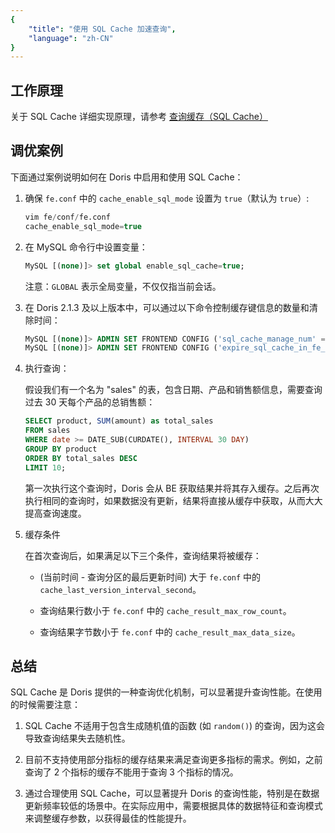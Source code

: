 ```yaml
---
{
    "title": "使用 SQL Cache 加速查询",
    "language": "zh-CN"
}
---
```


<!-- 
Licensed to the Apache Software Foundation (ASF) under one
or more contributor license agreements.  See the NOTICE file
distributed with this work for additional information
regarding copyright ownership.  The ASF licenses this file
to you under the Apache License, Version 2.0 (the
"License"); you may not use this file except in compliance
with the License.  You may obtain a copy of the License at

  http://www.apache.org/licenses/LICENSE-2.0

Unless required by applicable law or agreed to in writing,
software distributed under the License is distributed on an
"AS IS" BASIS, WITHOUT WARRANTIES OR CONDITIONS OF ANY
KIND, either express or implied.  See the License for the
specific language governing permissions and limitations
under the License.
-->

## 工作原理

关于 SQL Cache 详细实现原理，请参考 [查询缓存（SQL Cache）](../../../query-acceleration/sql-cache-manual)

## 调优案例

下面通过案例说明如何在 Doris 中启用和使用 SQL Cache：

1. 确保 `fe.conf` 中的 `cache_enable_sql_mode` 设置为 `true`（默认为 `true`）:

    ```sql
    vim fe/conf/fe.conf
    cache_enable_sql_mode=true
    ```

2. 在 MySQL 命令行中设置变量：

    ```sql
    MySQL [(none)]> set global enable_sql_cache=true;
    ```

    注意：`GLOBAL` 表示全局变量，不仅仅指当前会话。

3. 在 Doris 2.1.3 及以上版本中，可以通过以下命令控制缓存键信息的数量和清除时间：

    ```sql
    MySQL [(none)]> ADMIN SET FRONTEND CONFIG ('sql_cache_manage_num' = '100');
    MySQL [(none)]> ADMIN SET FRONTEND CONFIG ('expire_sql_cache_in_fe_second' = '300');
    ```

4. 执行查询：

    假设我们有一个名为 "sales" 的表，包含日期、产品和销售额信息，需要查询过去 30 天每个产品的总销售额：

    ```sql
    SELECT product, SUM(amount) as total_sales
    FROM sales
    WHERE date >= DATE_SUB(CURDATE(), INTERVAL 30 DAY)
    GROUP BY product
    ORDER BY total_sales DESC
    LIMIT 10;
    ```

    第一次执行这个查询时，Doris 会从 BE 获取结果并将其存入缓存。之后再次执行相同的查询时，如果数据没有更新，结果将直接从缓存中获取，从而大大提高查询速度。

5. 缓存条件

    在首次查询后，如果满足以下三个条件，查询结果将被缓存：

    - (当前时间 - 查询分区的最后更新时间) 大于 `fe.conf` 中的 `cache_last_version_interval_second`。
    
    - 查询结果行数小于 `fe.conf` 中的 `cache_result_max_row_count`。
    
    - 查询结果字节数小于 `fe.conf` 中的 `cache_result_max_data_size`。

## 总结

SQL Cache 是 Doris 提供的一种查询优化机制，可以显著提升查询性能。在使用的时候需要注意：

1. SQL Cache 不适用于包含生成随机值的函数 (如 `random()`) 的查询，因为这会导致查询结果失去随机性。

2. 目前不支持使用部分指标的缓存结果来满足查询更多指标的需求。例如，之前查询了 2 个指标的缓存不能用于查询 3 个指标的情况。

3. 通过合理使用 SQL Cache，可以显著提升 Doris 的查询性能，特别是在数据更新频率较低的场景中。在实际应用中，需要根据具体的数据特征和查询模式来调整缓存参数，以获得最佳的性能提升。